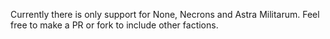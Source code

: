 Currently there is only support for None, Necrons and Astra Militarum. Feel free to make a PR or fork to include other factions.
